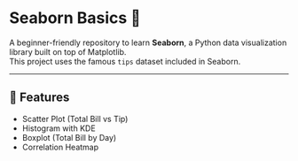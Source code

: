 # Seaborn Basics 🎨

A beginner-friendly repository to learn **Seaborn**, a Python data visualization library built on top of Matplotlib.  
This project uses the famous `tips` dataset included in Seaborn. 
 
---   
 
## 📌 Features   
- Scatter Plot (Total Bill vs Tip)        
- Histogram with KDE 
- Boxplot (Total Bill by Day)
- Correlation Heatmap
    
